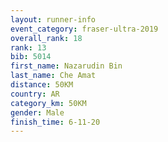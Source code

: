 ```yaml
---
layout: runner-info 
event_category: fraser-ultra-2019 
overall_rank: 18
rank: 13
bib: 5014
first_name: Nazarudin Bin
last_name: Che Amat
distance: 50KM
country: AR
category_km: 50KM
gender: Male
finish_time: 6-11-20
---
```

